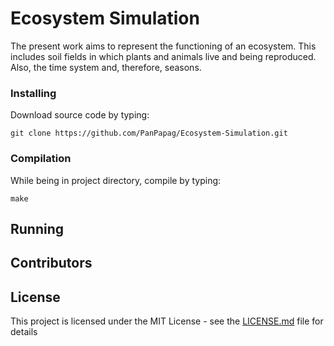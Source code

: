 # Ecosystem Simulation

The present work aims to represent the functioning of an ecosystem. This includes soil fields in which plants and animals live and being reproduced. Also, the time system and, therefore, seasons.

### Installing

Download source code by typing:

```
git clone https://github.com/PanPapag/Ecosystem-Simulation.git
```
### Compilation

While being in project directory, compile by typing:   

```
make
```

## Running 

## Contributors



## License

This project is licensed under the MIT License - see the [LICENSE.md](LICENSE.md) file for details

